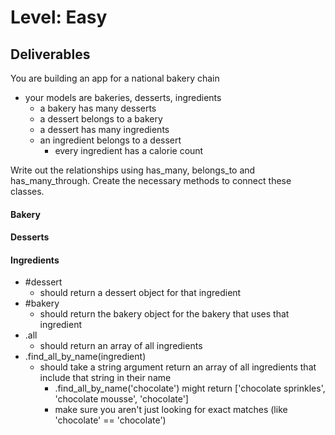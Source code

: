 # Level: Easy

## Deliverables

You are building an app for a national bakery chain

- your models are bakeries, desserts, ingredients
  - a bakery has many desserts
  - a dessert belongs to a bakery
  - a dessert has many ingredients
  - an ingredient belongs to a dessert
    - every ingredient has a calorie count

Write out the relationships using has_many, belongs_to and has_many_through.
Create the necessary methods to connect these classes.

#### Bakery

<!-- - #ingredients
  - should return an array of ingredients for the bakery's desserts
- #desserts
  - should return an array of desserts the bakery makes -->
<!-- - #average_calories
  - should return a number totaling the average number of calories for the desserts sold at this bakery
 --><!-- - .all
  - should return an array of all bakeries -->
<!-- - #shopping_list
  - should return a string of names for ingredients for the bakery -->

#### Desserts

<!-- - #ingredients
  - should return an array of ingredients for the dessert
- #bakery
  - should return the bakery object for the dessert
- #calories
  - should return a number totaling all the calories for all the ingredients included in that dessert
- .all
  - should return an array of all desserts -->

#### Ingredients

- #dessert
  - should return a dessert object for that ingredient
- #bakery
  - should return the bakery object for the bakery that uses that ingredient
- .all
  - should return an array of all ingredients
- .find_all_by_name(ingredient)
  - should take a string argument return an array of all ingredients that
    include that string in their name
    - .find_all_by_name('chocolate') might return ['chocolate sprinkles',
      'chocolate mousse', 'chocolate']
    - make sure you aren't just looking for exact matches (like 'chocolate' ==
      'chocolate')
